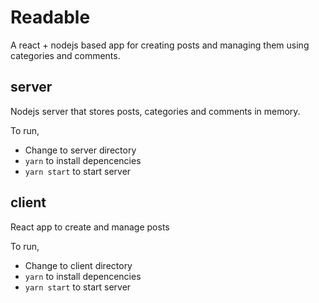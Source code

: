 # Readable

A react + nodejs based app for creating posts and managing them using categories and comments.

## server
Nodejs server that stores posts, categories and comments in memory.

To run,
 - Change to server directory
 - ``` yarn ``` to install depencencies
 - ``` yarn start ``` to start server

## client
React app to create and manage posts

To run,
 - Change to client directory
 - ``` yarn ``` to install depencencies
 - ``` yarn start ``` to start server

